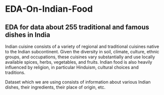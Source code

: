 # EDA-On-Indian-Food
## EDA for data about 255 traditional and famous dishes in India
  Indian cuisine consists of a variety of regional and traditional cuisines native to the Indian subcontinent. Given the diversity in soil, climate, culture, ethnic groups, and occupations, these cuisines vary substantially and use locally available spices, herbs, vegetables, and fruits. Indian food is also heavily influenced by religion, in particular Hinduism, cultural choices and traditions.

Dataset which we are using consists of information about various Indian dishes, their ingredients, their place of origin, etc.
